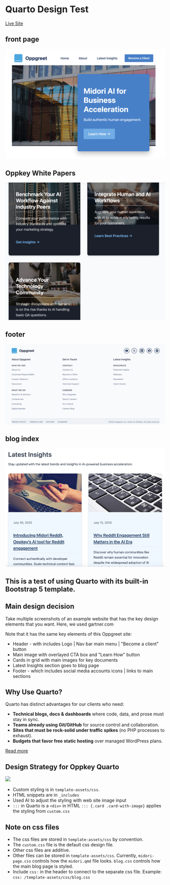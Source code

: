 # Quarto Design Test

[Live Site](https://codetricity.github.io/oppkey-quarto/)

## front page

![front page](docs/front_page.png)

## Oppkey White Papers

![content layout](docs/content_layout.png)

## footer

![footer](docs/footer.png)

## blog index

![blog index](docs/latest-insights.png)

## This is a test of using Quarto with its built-in Bootstrap 5 template.

## Main design decision

Take multiple screenshots of an example website that has the key design elements that you want. Here, we used gartner.com 

Note that it has the same key elements of this Oppgreet site:

* Header - with includes Logo | Nav bar main menu | "Become a client" button
* Main image with overlayed CTA box and "Learn How" button
* Cards in grid with main images for key documents
* Latest Insights section goes to blog page
* Footer - which includes social media accounts icons | links to main sections

## Why Use Quarto?

Quarto has distinct advantages for our clients who need:

- **Technical blogs, docs & dashboards** where code, data, and prose must stay in sync.  
- **Teams already using Git/GitHub** for source control and collaboration.  
- **Sites that must be rock-solid under traffic spikes** (no PHP processes to exhaust).  
- **Budgets that favor free static hosting** over managed WordPress plans.

[Read more](why-quarto.qmd)

## Design Strategy for Oppkey Quarto

![](oppkey-quarto.png)

* Custom styling is in `template-assets/css`.
* HTML snippets are in `_includes`
* Used AI to adjust the styling with web site image input
* `:::` in Quarto is a `<div>` in HTML
  `::: {.card .card-with-image}` applies the styling from `custom.css`

## Note on css files

* The css files are stored in `template-assets/css` by convention.
* The `custom.css` file is the default css design file.
* Other css files are additive.
* Other files can be stored in `template-assets/css`. Currently, `midori-page.css` controls how the `midori.qmd` file looks. `blog.css` controls how the main blog page is styled.
* Include `css:` in the header to connect to the separate css file. Example: `css: /template-assets/css/blog.css`